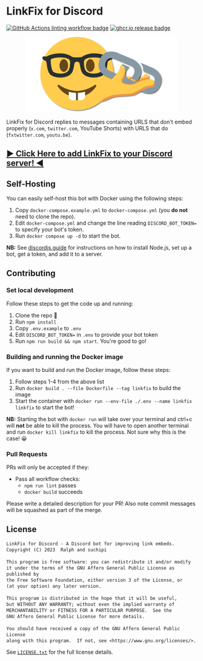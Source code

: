 # LinkFix for Discord

[![GitHub Actions linting workflow badge][5]][4] [![ghcr.io release badge][6]][3]

<p align="center">
  <img src="./media/github-social-preview.png" alt="LinkFix Logo" width="400" />
</p>

LinkFix for Discord replies to messages containing URLS that don't embed
properly (`x.com`, `twitter.com`, YouTube Shorts) with URLS that do
(`fxtwitter.com`, `youtu.be`).


## [:arrow_forward: Click Here to add LinkFix to your Discord server! :arrow_backward:][1]


## Self-Hosting

You can easily self-host this bot with Docker using the following steps:

1. Copy `docker-compose.example.yml` to `docker-compose.yml` (you **do not** need to clone the repo).
2. Edit `docker-compose.yml` and change the line reading `DISCORD_BOT_TOKEN=` to specify your bot's token.
3. Run `docker compose up -d` to start the bot.

**NB:** See [discordjs.guide][2] for instructions on how to install Node.js,
set up a bot, get a token, and add it to a server.


## Contributing

### Set local development

Follow these steps to get the code up and running:

1) Clone the repo :hugs:
2) Run `npm install`
3) Copy `.env.example` to `.env`
4) Edit `DISCORD_BOT_TOKEN=` in `.env` to provide your bot token
5) Run `npm run build && npm start`. You're good to go!

### Building and running the Docker image

If you want to build and run the Docker image, follow these steps:

1) Follow steps 1-4 from the above list
2) Run `docker build . --file Dockerfile --tag linkfix` to build the image
3) Start the container with `docker run --env-file ./.env --name linkfix linkfix` to start the bot!

**NB:** Starting the bot with `docker run` will take over your terminal and
ctrl+c will **not** be able to kill the process. You will have to open another
terminal and run `docker kill linkfix` to kill the process. Not sure why this
is the case! :grinning:

### Pull Requests

PRs will only be accepted if they:

- Pass all workflow checks:
   - `npm run lint` passes
   - `docker build` succeeds

Please write a detailed description for your PR! Also note commit messages will
be squashed as part of the merge.


## License

```
LinkFix for Discord - A Discord bot for improving link embeds.
Copyright (C) 2023  Ralph and suchipi

This program is free software: you can redistribute it and/or modify
it under the terms of the GNU Affero General Public License as published by
the Free Software Foundation, either version 3 of the License, or
(at your option) any later version.

This program is distributed in the hope that it will be useful,
but WITHOUT ANY WARRANTY; without even the implied warranty of
MERCHANTABILITY or FITNESS FOR A PARTICULAR PURPOSE.  See the
GNU Affero General Public License for more details.

You should have received a copy of the GNU Affero General Public License
along with this program.  If not, see <https://www.gnu.org/licenses/>.
```

See [`LICENSE.txt`](/LICENSE.txt) for the full license details.


[1]: https://discord.com/oauth2/authorize?client_id=385950397493280805&scope=bot&permissions=274878286912
[2]: https://discordjs.guide/preparations/setting-up-a-bot-application.html#creating-your-bot
[3]: https://github.com/podaboutlist/linkfix-for-discord/pkgs/container/linkfix-for-discord
[4]: https://github.com/podaboutlist/linkfix-for-discord/actions/workflows/lint.yml
[5]: https://img.shields.io/github/actions/workflow/status/podaboutlist/linkfix-for-discord/lint.yml?style=plastic&logo=github&label=code%20style&labelColor=24292e
[6]: https://img.shields.io/github/actions/workflow/status/podaboutlist/linkfix-for-discord/publish-image.yml?style=plastic&logo=github&label=ghcr.io%20release&labelColor=24292e
